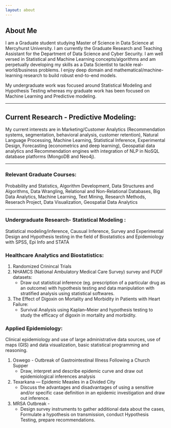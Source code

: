 ```yaml
---
layout: about 
---
```


## About Me
I am a Graduate student studying Master of Science in Data Science at Mercyhurst University. I am currently the Graduate Research and Teaching Assistant for the Department of Data Science and Cyber Security. I am well versed in Statistical and Machine Learning concepts/algorithms and am perpetually developing my skills as a Data Scientist to tackle real-world/business problems. I enjoy deep domain and mathematical/machine-learning research  to build robust end-to-end models. 

My undergraduate work was focused around Statistical Modeling and Hypothesis Testing whereas my graduate work has been focused on Machine Learning and Predictive modeling.


-----

## Current Research - Predictive Modeling:
My current interests are in Marketing/Customer Analytics (Recommendation systems, segmentation, behavioral analysis, customer retention), Natural Language Processing, Machine Learning, Statistical Inference, Experimental Design, Forecasting (econometrics and deep learning), Geospatial data analytics and Recommendation engines with integration of NLP in NoSQL database platforms (MongoDB and Neo4j). 

-----

### Relevant Graduate Courses:
Probability and Statistics, Algorithm Development, Data Structures and Algorithms, Data Wrangling, Relational and Non-Relational Databases, Big Data Analytics, Machine Learning, Text Mining, Research Methods, Reserach Project, Data Visualization, Geospatial Data Analytics

-----

### Undergraduate Research- Statistical Modeling :
Statistical modeling/inference, Causual Inference, Survey and Experimental Design and Hypothesis testing in the field of Biostatistics and Epidemiology with SPSS, Epi Info and STATA

### Healthcare Analytics and Biostatistics: 

1. Randomized Crinincal Trials
2. NHAMCS (National Ambulatory Medical Care Survey) survey and PUDF datasets: 
    * Draw out statistical inference (eg. prescription of a particular drug as an outcome) with hypothesis testing and data manipulation with stratified analysis using statistical softwares.
3. The Effect of Digoxin on Mortality and Morbidity in Patients with Heart Failure: 
    * Survival Analysis using Kaplan–Meier and hypothesis testing to study the efficacy of digoxin in mortality and morbidity.

### Applied Epidemiology:
Clinical epidemiology and use of large administrative data sources, use of maps (GIS) and data visualization, basic statistical programming and reasoning.

1. Oswego - Outbreak of Gastrointestinal Illness Following a Church Supper
    - Draw, interpret and describe epidemic curve and draw out epidemiological inferences analysis
2. Texarkana — Epidemic Measles in a Divided City
   - Discuss the advantages and disadvantages of using a sensitive and/or specific case definition in an epidemic investigation and draw out inference.
3. MRSA Outbreak - 
   - Design survey instruments to gather additional data about the cases, Formulate a hypothesis on transmission, conduct Hypothesis Testing, prepare recommendations.






